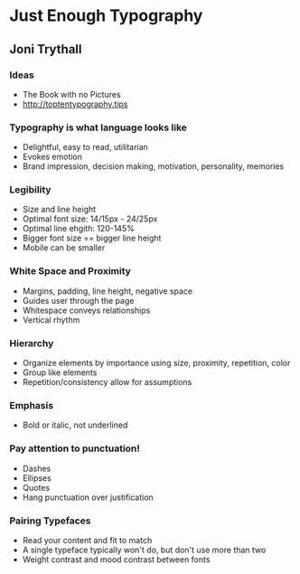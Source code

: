 # Just Enough Typography
## Joni Trythall

### Ideas

* The Book with no Pictures
* http://toptentypography.tips

### Typography is what language looks like

* Delightful, easy to read, utilitarian
* Evokes emotion
* Brand impression, decision making, motivation, personality, memories

### Legibility

* Size and line height
* Optimal font size: 14/15px - 24/25px
* Optimal line ehgith: 120-145%
* Bigger font size == bigger line height
* Mobile can be smaller

### White Space and Proximity

* Margins, padding, line height, negative space
* Guides user through the page
* Whitespace conveys relationships
* Vertical rhythm

### Hierarchy

* Organize elements by importance using size, proximity, repetition, color
* Group like elements
* Repetition/consistency allow for assumptions

### Emphasis

* Bold or italic, not underlined

### Pay attention to punctuation!

* Dashes
* Ellipses
* Quotes
* Hang punctuation over justification

### Pairing Typefaces

* Read your content and fit to match
* A single typeface typically won't do, but don't use more than two
* Weight contrast and mood contrast between fonts
